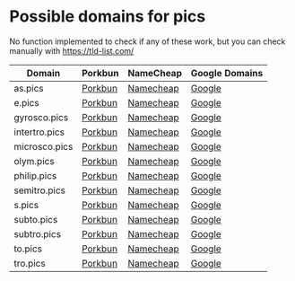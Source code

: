 # Possible domains for pics

No function implemented to check if any of these work, but you can check manually with https://tld-list.com/

| Domain | Porkbun | NameCheap | Google Domains |
|---|---|---|---|
| as.pics | [Porkbun](https://porkbun.com/checkout/search?prb=e814663da1&tlds=&idnLanguage=&search=search&q=as.pics) | [Namecheap](https://www.namecheap.com/domains/registration/results/?domain=as.pics) | [Google](https://domains.google.com/registrar/search?searchTerm=as.pics) |
| e.pics | [Porkbun](https://porkbun.com/checkout/search?prb=e814663da1&tlds=&idnLanguage=&search=search&q=e.pics) | [Namecheap](https://www.namecheap.com/domains/registration/results/?domain=e.pics) | [Google](https://domains.google.com/registrar/search?searchTerm=e.pics) |
| gyrosco.pics | [Porkbun](https://porkbun.com/checkout/search?prb=e814663da1&tlds=&idnLanguage=&search=search&q=gyrosco.pics) | [Namecheap](https://www.namecheap.com/domains/registration/results/?domain=gyrosco.pics) | [Google](https://domains.google.com/registrar/search?searchTerm=gyrosco.pics) |
| intertro.pics | [Porkbun](https://porkbun.com/checkout/search?prb=e814663da1&tlds=&idnLanguage=&search=search&q=intertro.pics) | [Namecheap](https://www.namecheap.com/domains/registration/results/?domain=intertro.pics) | [Google](https://domains.google.com/registrar/search?searchTerm=intertro.pics) |
| microsco.pics | [Porkbun](https://porkbun.com/checkout/search?prb=e814663da1&tlds=&idnLanguage=&search=search&q=microsco.pics) | [Namecheap](https://www.namecheap.com/domains/registration/results/?domain=microsco.pics) | [Google](https://domains.google.com/registrar/search?searchTerm=microsco.pics) |
| olym.pics | [Porkbun](https://porkbun.com/checkout/search?prb=e814663da1&tlds=&idnLanguage=&search=search&q=olym.pics) | [Namecheap](https://www.namecheap.com/domains/registration/results/?domain=olym.pics) | [Google](https://domains.google.com/registrar/search?searchTerm=olym.pics) |
| philip.pics | [Porkbun](https://porkbun.com/checkout/search?prb=e814663da1&tlds=&idnLanguage=&search=search&q=philip.pics) | [Namecheap](https://www.namecheap.com/domains/registration/results/?domain=philip.pics) | [Google](https://domains.google.com/registrar/search?searchTerm=philip.pics) |
| semitro.pics | [Porkbun](https://porkbun.com/checkout/search?prb=e814663da1&tlds=&idnLanguage=&search=search&q=semitro.pics) | [Namecheap](https://www.namecheap.com/domains/registration/results/?domain=semitro.pics) | [Google](https://domains.google.com/registrar/search?searchTerm=semitro.pics) |
| s.pics | [Porkbun](https://porkbun.com/checkout/search?prb=e814663da1&tlds=&idnLanguage=&search=search&q=s.pics) | [Namecheap](https://www.namecheap.com/domains/registration/results/?domain=s.pics) | [Google](https://domains.google.com/registrar/search?searchTerm=s.pics) |
| subto.pics | [Porkbun](https://porkbun.com/checkout/search?prb=e814663da1&tlds=&idnLanguage=&search=search&q=subto.pics) | [Namecheap](https://www.namecheap.com/domains/registration/results/?domain=subto.pics) | [Google](https://domains.google.com/registrar/search?searchTerm=subto.pics) |
| subtro.pics | [Porkbun](https://porkbun.com/checkout/search?prb=e814663da1&tlds=&idnLanguage=&search=search&q=subtro.pics) | [Namecheap](https://www.namecheap.com/domains/registration/results/?domain=subtro.pics) | [Google](https://domains.google.com/registrar/search?searchTerm=subtro.pics) |
| to.pics | [Porkbun](https://porkbun.com/checkout/search?prb=e814663da1&tlds=&idnLanguage=&search=search&q=to.pics) | [Namecheap](https://www.namecheap.com/domains/registration/results/?domain=to.pics) | [Google](https://domains.google.com/registrar/search?searchTerm=to.pics) |
| tro.pics | [Porkbun](https://porkbun.com/checkout/search?prb=e814663da1&tlds=&idnLanguage=&search=search&q=tro.pics) | [Namecheap](https://www.namecheap.com/domains/registration/results/?domain=tro.pics) | [Google](https://domains.google.com/registrar/search?searchTerm=tro.pics) |
